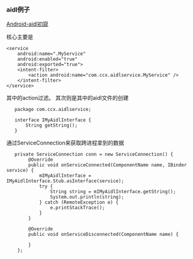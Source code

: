 ### aidl例子

[Android-aidl初窥](https://blog.csdn.net/ci250454344/article/details/86492005)

核心主要是

    <service
        android:name=".MyService"
        android:enabled="true"
        android:exported="true">
        <intent-filter>
            <action android:name="com.ccx.aidlservice.MyService" />
        </intent-filter>
    </service>

其中的action过滤。
其次则是其中的aidl文件的创建


       package com.ccx.aidlservice;

       interface IMyAidlInterface {
           String getString();
       }

通过ServiceConnection来获取跨进程拿到的数据

       private ServiceConnection conn = new ServiceConnection() {
            @Override
            public void onServiceConnected(ComponentName name, IBinder service) {
                mIMyAidlInterface = IMyAidlInterface.Stub.asInterface(service);
                try {
                    String string = mIMyAidlInterface.getString();
                    System.out.println(string);
                } catch (RemoteException e) {
                    e.printStackTrace();
                }
            }

            @Override
            public void onServiceDisconnected(ComponentName name) {

            }
        };
